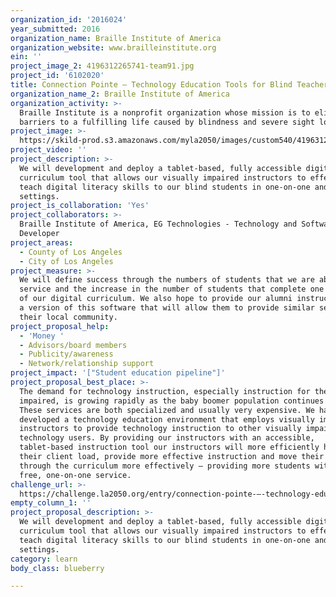 ```yaml
---
organization_id: '2016024'
year_submitted: 2016
organization_name: Braille Institute of America
organization_website: www.brailleinstitute.org
ein: ''
project_image_2: 4196312265741-team91.jpg
project_id: '6102020'
title: Connection Pointe – Technology Education Tools for Blind Teachers and Students
organization_name_2: Braille Institute of America
organization_activity: >-
  Braille Institute is a nonprofit organization whose mission is to eliminate
  barriers to a fulfilling life caused by blindness and severe sight loss.
project_image: >-
  https://skild-prod.s3.amazonaws.com/myla2050/images/custom540/4196312265741-team91.jpg
project_video: ''
project_description: >-
  We will development and deploy a tablet-based, fully accessible digital
  curriculum tool that allows our visually impaired instructors to effectively
  teach digital literacy skills to our blind students in one-on-one and group
  settings.
project_is_collaboration: 'Yes'
project_collaborators: >-
  Braille Institute of America, EG Technologies - Technology and Software
  Developer
project_areas:
  - County of Los Angeles
  - City of Los Angeles
project_measure: >-
  We will define success through the numbers of students that we are able to
  service and the increase in the number of students that complete one or more
  of our digital curriculum. We also hope to provide our alumni instructors with
  a version of this software that will allow them to provide similar services in
  their local community.
project_proposal_help:
  - 'Money '
  - Advisors/board members
  - Publicity/awareness
  - Network/relationship support
project_impact: '["Student education pipeline"]'
project_proposal_best_place: >-
  The demand for technology instruction, especially instruction for the visually
  impaired, is growing rapidly as the baby boomer population continues to age.
  These services are both specialized and usually very expensive. We have
  developed a technology education environment that employs visually impaired
  instructors to provide technology instruction to other visually impaired
  technology users. By providing our instructors with an accessible,
  tablet-based instruction tool our instructors will more efficiently handle
  their client load, provide more effective instruction and move their students
  through the curriculum more effectively – providing more students with this
  free, one-on-one service.
challenge_url: >-
  https://challenge.la2050.org/entry/connection-pointe-–-technology-education-tools-for-blind-teachers-and-students
empty_column_1: ''
project_proposal_description: >-
  We will development and deploy a tablet-based, fully accessible digital
  curriculum tool that allows our visually impaired instructors to effectively
  teach digital literacy skills to our blind students in one-on-one and group
  settings.
category: learn
body_class: blueberry

---
```

